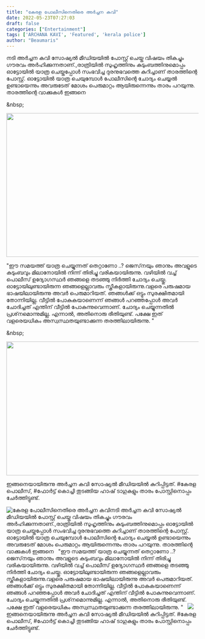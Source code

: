```yaml
---
title: "കേരള പോലീസിനെതിരെ അർച്ചന കവി"
date: 2022-05-23T07:27:03
draft: false
categories: ["Entertainment"]
tags: ['ARCHANA KAVI', 'Featured', 'kerala police']
author: "Beaumaris"
---
```


നടി അർച്ചന കവി സോഷ്യൽ മീഡിയയിൽ പോസ്റ്റ് ചെയ്ത വിഷയം തികച്ചും ഗൗരവം അർഹിക്കുന്നതാണ്.,രാത്രിയിൽ സുഹൃത്തിനും കുടുംബത്തിനുമൊപ്പം ഓട്ടോയിൽ യാത്ര ചെയ്തപ്പോൾ സംഭവിച്ച ദുരനുഭവത്തെ കുറിച്ചാണ് താരത്തിന്റെ പോസ്റ്റ്. ഓട്ടോയിൽ യാത്ര ചെയുമ്പോൾ പോലീസിന്റെ ചോദ്യം ചെയ്യൽ ഉണ്ടായെന്നും അവരുടേത് മോശം പെരുമാറ്റം ആയിരുന്നെന്നും താരം പറയുന്നു. താരത്തിന്റെ വാക്കുകൾ ഇങ്ങനെ

&amp;nbsp;

<img class="size-full wp-image-335972 aligncenter" src="https://cdn.boolokam.com/articles/2022/05/ARCHANA-KAVI-7.jpg" alt="" width="620" height="376" />

"ഈ സമയത്ത് യാത്ര ചെയ്യുന്നത് തെറ്റാണോ ..? ജെസ്‌നയും ഞാനും അവളുടെ കുടുംബവും മിലാനോയിൽ നിന്ന് തിരിച്ചു വരികയായിരുന്നു. വഴിയിൽ വച്ച് പൊലീസ് ഉദ്യോഗസ്ഥർ ഞങ്ങളെ തടഞ്ഞു നിർത്തി ചോദ്യം ചെയ്തു. ഓട്ടോയിലുണ്ടായിരുന്ന ഞങ്ങളെല്ലാവരും സ്ത്രീകളായിരുന്നു.വളരെ പരുഷമായ ഭാഷയിലായിരുന്നു അവർ പെരുമാറിയത്. ഞങ്ങൾക്ക് ഒട്ടും സുരക്ഷിതമായി തോന്നിയില്ല. വീട്ടിൽ പോകുകയാണെന്ന് ഞങ്ങൾ പറഞ്ഞപ്പോൾ അവർ ചോദിച്ചത് എന്തിന് വീട്ടിൽ പോകുന്നുവെന്നാണ്. ചോദ്യം ചെയ്യുന്നതിൽ പ്രശ്‌നമൊന്നുമില്ല. എന്നാൽ, അതിനൊരു രീതിയുണ്ട്. പക്ഷേ ഇത് വളരെയധികം അസ്വസ്ഥതയുണ്ടാക്കുന്ന തരത്തിലായിരുന്നു. "

&amp;nbsp;

<img class="size-full wp-image-335973 aligncenter" src="https://cdn.boolokam.com/articles/2022/05/yjyyj.jpg" alt="" width="623" height="350" />

ഇങ്ങനെയായിരുന്നു അർച്ചന കവി സോഷ്യൽ മീഡിയയിൽ കുറിപ്പിട്ടത്. #കേരള പൊലീസ്,​ #ഫോർട്ട് കൊച്ചി തുടങ്ങിയ ഹാഷ് ടാഗുകളും താരം പോസ്റ്റിനൊപ്പം ചേർത്തിട്ടുണ്ട്.


![കേരള പോലീസിനെതിരെ അർച്ചന കവി](https://cdn.boolokam.com/articles/2022/05/ARCHANA-KAVI-7.jpg)നടി അർച്ചന കവി സോഷ്യൽ മീഡിയയിൽ പോസ്റ്റ് ചെയ്ത വിഷയം തികച്ചും ഗൗരവം അർഹിക്കുന്നതാണ്.,രാത്രിയിൽ സുഹൃത്തിനും കുടുംബത്തിനുമൊപ്പം ഓട്ടോയിൽ യാത്ര ചെയ്തപ്പോൾ സംഭവിച്ച ദുരനുഭവത്തെ കുറിച്ചാണ് താരത്തിന്റെ പോസ്റ്റ്. ഓട്ടോയിൽ യാത്ര ചെയുമ്പോൾ പോലീസിന്റെ ചോദ്യം ചെയ്യൽ ഉണ്ടായെന്നും അവരുടേത് മോശം പെരുമാറ്റം ആയിരുന്നെന്നും താരം പറയുന്നു. താരത്തിന്റെ വാക്കുകൾ ഇങ്ങനെ &nbsp; "ഈ സമയത്ത് യാത്ര ചെയ്യുന്നത് തെറ്റാണോ ..? ജെസ്‌നയും ഞാനും അവളുടെ കുടുംബവും മിലാനോയിൽ നിന്ന് തിരിച്ചു വരികയായിരുന്നു. വഴിയിൽ വച്ച് പൊലീസ് ഉദ്യോഗസ്ഥർ ഞങ്ങളെ തടഞ്ഞു നിർത്തി ചോദ്യം ചെയ്തു. ഓട്ടോയിലുണ്ടായിരുന്ന ഞങ്ങളെല്ലാവരും സ്ത്രീകളായിരുന്നു.വളരെ പരുഷമായ ഭാഷയിലായിരുന്നു അവർ പെരുമാറിയത്. ഞങ്ങൾക്ക് ഒട്ടും സുരക്ഷിതമായി തോന്നിയില്ല. വീട്ടിൽ പോകുകയാണെന്ന് ഞങ്ങൾ പറഞ്ഞപ്പോൾ അവർ ചോദിച്ചത് എന്തിന് വീട്ടിൽ പോകുന്നുവെന്നാണ്. ചോദ്യം ചെയ്യുന്നതിൽ പ്രശ്‌നമൊന്നുമില്ല. എന്നാൽ, അതിനൊരു രീതിയുണ്ട്. പക്ഷേ ഇത് വളരെയധികം അസ്വസ്ഥതയുണ്ടാക്കുന്ന തരത്തിലായിരുന്നു. " &nbsp; ![](https://cdn.boolokam.com/articles/2022/05/yjyyj.jpg) ഇങ്ങനെയായിരുന്നു അർച്ചന കവി സോഷ്യൽ മീഡിയയിൽ കുറിപ്പിട്ടത്. #കേരള പൊലീസ്,​ #ഫോർട്ട് കൊച്ചി തുടങ്ങിയ ഹാഷ് ടാഗുകളും താരം പോസ്റ്റിനൊപ്പം ചേർത്തിട്ടുണ്ട്.
